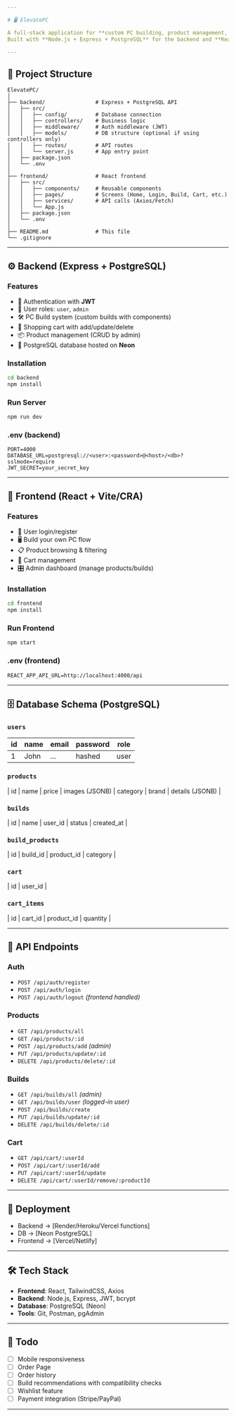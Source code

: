```yaml
---

# 🖥️ ElevatePC

A full-stack application for **custom PC building, product management, and e-commerce functionality**.
Built with **Node.js + Express + PostgreSQL** for the backend and **React** for the frontend.

---
```


## 📂 Project Structure

```
ElevatePC/
│
├── backend/                # Express + PostgreSQL API
│   ├── src/
│   │   ├── config/         # Database connection
│   │   ├── controllers/    # Business logic
│   │   ├── middleware/     # Auth middleware (JWT)
│   │   ├── models/         # DB structure (optional if using controllers only)
│   │   ├── routes/         # API routes
│   │   └── server.js       # App entry point
│   ├── package.json
│   └── .env
│
├── frontend/               # React frontend
│   ├── src/
│   │   ├── components/     # Reusable components
│   │   ├── pages/          # Screens (Home, Login, Build, Cart, etc.)
│   │   ├── services/       # API calls (Axios/Fetch)
│   │   └── App.js
│   ├── package.json
│   └── .env
│
├── README.md               # This file
└── .gitignore
```

---

## ⚙️ Backend (Express + PostgreSQL)

### Features

* 🔐 Authentication with **JWT**
* 👤 User roles: `user`, `admin`
* 🛠️ PC Build system (custom builds with components)
* 🛒 Shopping cart with add/update/delete
* 📦 Product management (CRUD by admin)
* 💾 PostgreSQL database hosted on **Neon**

### Installation

```bash
cd backend
npm install
```

### Run Server

```bash
npm run dev
```

### .env (backend)

```env
PORT=4000
DATABASE_URL=postgresql://<user>:<password>@<host>/<db>?sslmode=require
JWT_SECRET=your_secret_key
```

---

## 🎨 Frontend (React + Vite/CRA)

### Features

* 🔑 User login/register
* 🖥️ Build your own PC flow
* 📋 Product browsing & filtering
* 🛒 Cart management
* 🎛️ Admin dashboard (manage products/builds)

### Installation

```bash
cd frontend
npm install
```

### Run Frontend

```bash
npm start
```

### .env (frontend)

```env
REACT_APP_API_URL=http://localhost:4000/api
```

---

## 🗄️ Database Schema (PostgreSQL)

### `users`

| id | name | email | password | role |
| -- | ---- | ----- | -------- | ---- |
| 1  | John | ...   | hashed   | user |

### `products`

| id | name | price | images (JSONB) | category | brand | details (JSONB) |

### `builds`

| id | name | user_id | status | created_at |

### `build_products`

| id | build_id | product_id | category |

### `cart`

| id | user_id |

### `cart_items`

| id | cart_id | product_id | quantity |

---

## 📡 API Endpoints

### Auth

* `POST /api/auth/register`
* `POST /api/auth/login`
* `POST /api/auth/logout` *(frontend handled)*

### Products

* `GET /api/products/all`
* `GET /api/products/:id`
* `POST /api/products/add` *(admin)*
* `PUT /api/products/update/:id`
* `DELETE /api/products/delete/:id`

### Builds

* `GET /api/builds/all` *(admin)*
* `GET /api/builds/user` *(logged-in user)*
* `POST /api/builds/create`
* `PUT /api/builds/update/:id`
* `DELETE /api/builds/delete/:id`

### Cart

* `GET /api/cart/:userId`
* `POST /api/cart/:userId/add`
* `PUT /api/cart/:userId/update`
* `DELETE /api/cart/:userId/remove/:productId`

---

## 🚀 Deployment

* Backend → [Render/Heroku/Vercel functions]
* DB → [Neon PostgreSQL]
* Frontend → [Vercel/Netlify]

---

## 🛠️ Tech Stack

* **Frontend**: React, TailwindCSS, Axios
* **Backend**: Node.js, Express, JWT, bcrypt
* **Database**: PostgreSQL (Neon)
* **Tools**: Git, Postman, pgAdmin  

---

## 📌 Todo

* [ ] Mobile responsiveness 
* [ ] Order Page
* [ ] Order history
* [ ] Build recommendations with compatibility checks
* [ ] Wishlist feature
* [ ] Payment integration (Stripe/PayPal)

--- 
    
